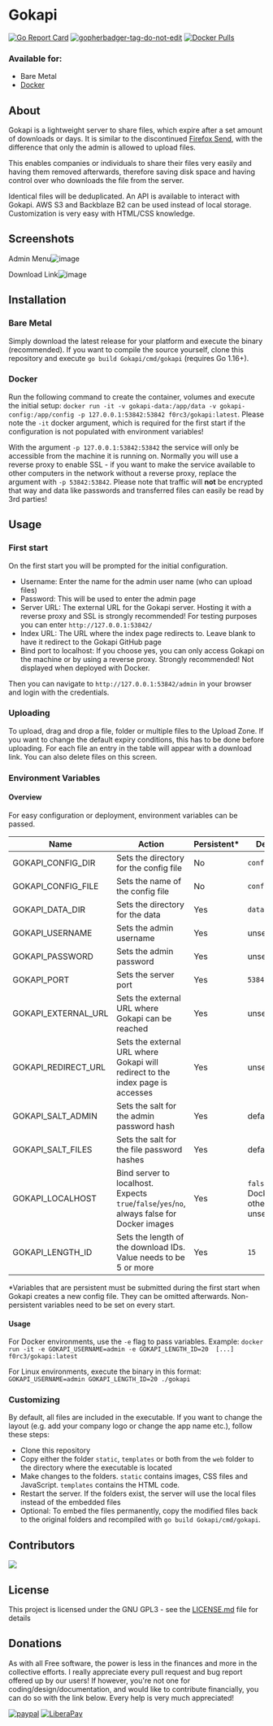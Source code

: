 # Gokapi
[![Go Report Card](https://goreportcard.com/badge/github.com/forceu/gokapi)](https://goreportcard.com/report/github.com/forceu/gokapi)
<a href='https://github.com/jpoles1/gopherbadger' target='_blank'>![gopherbadger-tag-do-not-edit](https://img.shields.io/badge/Go%20Coverage-91%25-brightgreen.svg?longCache=true&style=flat)</a>
[![Docker Pulls](https://img.shields.io/docker/pulls/f0rc3/gokapi.svg)](https://hub.docker.com/r/f0rc3/gokapi/)


### Available for:

- Bare Metal
- [Docker](https://hub.docker.com/r/f0rc3/gokapi)

## About

Gokapi is a lightweight server to share files, which expire after a set amount of downloads or days. It is similar to the discontinued [Firefox Send](https://github.com/mozilla/send), with the difference that only the admin is allowed to upload files. 

This enables companies or individuals to share their files very easily and having them removed afterwards, therefore saving disk space and having control over who downloads the file from the server.

Identical files will be deduplicated. An API is available to interact with Gokapi. AWS S3 and Backblaze B2 can be used instead of local storage. Customization is very easy with HTML/CSS knowledge.


## Screenshots
Admin Menu![image](https://user-images.githubusercontent.com/1593467/117467861-62861480-af54-11eb-8823-a7b8e60d9017.png)

Download Link![image](https://user-images.githubusercontent.com/1593467/117467941-7893d500-af54-11eb-9930-6480160fa2e1.png)




## Installation

### Bare Metal

Simply download the latest release for your platform and execute the binary (recommended). If you want to compile the source yourself, clone this repository and execute `go build Gokapi/cmd/gokapi` (requires Go 1.16+).

### Docker

Run the following command to create the container, volumes and execute the initial setup: `docker run -it -v gokapi-data:/app/data -v gokapi-config:/app/config -p 127.0.0.1:53842:53842 f0rc3/gokapi:latest`. Please note the `-it` docker argument, which is required for the first start if the configuration is not populated with environment variables!

With the argument `-p 127.0.0.1:53842:53842` the service will only be accessible from the machine it is running on. Normally you will use a reverse proxy to enable SSL - if you want to make the service available to other computers in the network without a reverse proxy, replace the argument with `-p 53842:53842`. Please note that traffic will **not** be encrypted that way and data like passwords and transferred files can easily be read by 3rd parties!

## Usage

### First start

On the first start you will be prompted for the initial configuration.

* Username: Enter the name for the admin user name (who can upload files)
* Password: This will be used to enter the admin page
* Server URL: The external URL for the Gokapi server. Hosting it with a reverse proxy and SSL is strongly recommended! For testing purposes you can enter `http://127.0.0.1:53842/`
* Index URL: The URL where the index page redirects to. Leave blank to have it redirect to the Gokapi GitHub page
* Bind port to localhost: If you choose yes, you can only access Gokapi on the machine or by using a reverse proxy. Strongly recommended! Not displayed when deployed with Docker.

Then you can navigate to `http://127.0.0.1:53842/admin` in your browser and login with the credentials.

### Uploading

To upload, drag and drop a file, folder or multiple files to the Upload Zone. If you want to change the default expiry conditions, this has to be done before uploading. For each file an entry in the table will appear with a download link. You can also delete files on this screen.


### Environment Variables

#### Overview

For easy configuration or deployment, environment variables can be passed.

Name | Action | Persistent* | Default
--- | --- | --- | ---
GOKAPI_CONFIG_DIR | Sets the directory for the config file | No | `config`
GOKAPI_CONFIG_FILE | Sets the name of the config file | No | `config.json`
GOKAPI_DATA_DIR | Sets the directory for the data | Yes | `data`
GOKAPI_USERNAME | Sets the admin username | Yes | unset
GOKAPI_PASSWORD | Sets the admin password | Yes | unset
GOKAPI_PORT | Sets the server port | Yes | `53842`
GOKAPI_EXTERNAL_URL | Sets the external URL where Gokapi can be reached | Yes | unset
GOKAPI_REDIRECT_URL | Sets the external URL where Gokapi will redirect to the index page is accesses | Yes | unset
GOKAPI_SALT_ADMIN | Sets the salt for the admin password hash | Yes | default salt
GOKAPI_SALT_FILES | Sets the salt for the file password hashes | Yes | default salt
GOKAPI_LOCALHOST | Bind server to localhost. Expects `true`/`false`/`yes`/`no`, always false for Docker images | Yes | `false` for Docker, otherwise unset
GOKAPI_LENGTH_ID | Sets the length of the download IDs. Value needs to be 5 or more | Yes | `15`

*Variables that are persistent must be submitted during the first start when Gokapi creates a new config file. They can be omitted afterwards. Non-persistent variables need to be set on every start.


#### Usage

For Docker environments, use the `-e` flag to pass variables. Example: `docker run -it -e GOKAPI_USERNAME=admin -e GOKAPI_LENGTH_ID=20  [...] f0rc3/gokapi:latest`

For Linux environments, execute the binary in this format: `GOKAPI_USERNAME=admin GOKAPI_LENGTH_ID=20 ./gokapi`


### Customizing

By default, all files are included in the executable. If you want to change the layout (e.g. add your company logo or change the app name etc.), follow these steps:
* Clone this repository
* Copy either the folder `static`, `templates` or both from the `web` folder to the directory where the executable is located
* Make changes to the folders. `static` contains images, CSS files and JavaScript. `templates` contains the HTML code.
* Restart the server. If the folders exist, the server will use the local files instead of the embedded files
* Optional: To embed the files permanently, copy the modified files back to the original folders and recompiled with `go build Gokapi/cmd/gokapi`.


## Contributors
<a href="https://github.com/forceu/gokapi/graphs/contributors">
  <img src="https://contributors-img.web.app/image?repo=forceu/gokapi" />
</a>

## License

This project is licensed under the GNU GPL3 - see the [LICENSE.md](LICENSE.md) file for details


## Donations

As with all Free software, the power is less in the finances and more in the collective efforts. I really appreciate every pull request and bug report offered up by our users! If however, you're not one for coding/design/documentation, and would like to contribute financially, you can do so with the link below. Every help is very much appreciated!

[![paypal](https://img.shields.io/badge/Donate-PayPal-green.svg)](https://www.paypal.com/cgi-bin/webscr?cmd=_donations&business=donate@bulling.mobi&lc=US&item_name=BarcodeBuddy&no_note=0&cn=&currency_code=EUR&bn=PP-DonationsBF:btn_donateCC_LG.gif:NonHosted) [![LiberaPay](https://img.shields.io/badge/Donate-LiberaPay-green.svg)](https://liberapay.com/MBulling/donate)



